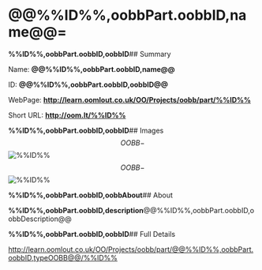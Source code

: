 
# @@%%ID%%,oobbPart.oobbID,name@@=

**%%ID%%,oobbPart.oobbID,oobbID**## Summary
 
Name: __@@%%ID%%,oobbPart.oobbID,name@@__

ID: __@@%%ID%%,oobbPart.oobbID,oobbID@@__

WebPage: __http://learn.oomlout.co.uk/OO/Projects/oobb/part/%%ID%%__

Short URL: __http://oom.lt/%%ID%%__


**%%ID%%,oobbPart.oobbID,oobbID**## Images
$$OOBB-%%ID%%_420.jpg$$![%%ID%%](http://oomlout.com/oomlout-OOBB/part/@@%%ID%%,oobbPart.oobbID,typeOOBB@@/%%ID%%/OOBB-%%ID%%_01_420.jpg)
$$OOBB-%%ID%%_420.png$$![%%ID%%](http://oomlout.com/oomlout-OOBB/part/@@%%ID%%,oobbPart.oobbID,typeOOBB@@/%%ID%%/OOBB-%%ID%%_420.png)

**%%ID%%,oobbPart.oobbID,oobbAbout**## About

**%%ID%%,oobbPart.oobbID,description**@@%%ID%%,oobbPart.oobbID,oobbDescription@@

**%%ID%%,oobbPart.oobbID,oobbID**## Full Details

 http://learn.oomlout.co.uk/OO/Projects/oobb/part/@@%%ID%%,oobbPart.oobbID,typeOOBB@@/%%ID%%

